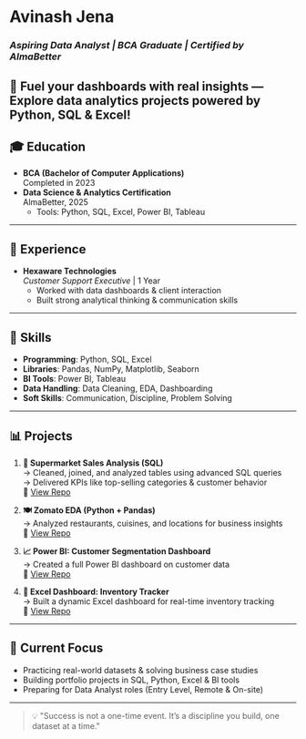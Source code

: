 # Avinash Jena

### *Aspiring Data Analyst | BCA Graduate | Certified by AlmaBetter*
🚀 Fuel your dashboards with real insights — Explore data analytics projects powered by Python, SQL & Excel!
---

## 🎓 Education

- **BCA (Bachelor of Computer Applications)**  
  Completed in 2023  
- **Data Science & Analytics Certification**  
  AlmaBetter, 2025 
  - Tools: Python, SQL, Excel, Power BI, Tableau

---

## 📌 Experience

- **Hexaware Technologies**  
  *Customer Support Executive* | 1 Year  
  - Worked with data dashboards & client interaction  
  - Built strong analytical thinking & communication skills
---

## 🧠 Skills

- **Programming**: Python, SQL, Excel  
- **Libraries**: Pandas, NumPy, Matplotlib, Seaborn  
- **BI Tools**: Power BI, Tableau  
- **Data Handling**: Data Cleaning, EDA, Dashboarding  
- **Soft Skills**: Communication, Discipline, Problem Solving

---

## 📊 Projects

1. **🏪 Supermarket Sales Analysis (SQL)**  
   → Cleaned, joined, and analyzed tables using advanced SQL queries  
   → Delivered KPIs like top-selling categories & customer behavior  
   🔗 [View Repo](https://github.com/YOUR_USERNAME/supermarket-sql-analysis)

2. **🍽 Zomato EDA (Python + Pandas)**  
   → Analyzed restaurants, cuisines, and locations for business insights  
   🔗 [View Repo](https://github.com/YOUR_USERNAME/zomato-python-eda)

3. **📈 Power BI: Customer Segmentation Dashboard**  
   → Created a full Power BI dashboard on customer data  
   🔗 [View Repo](https://github.com/YOUR_USERNAME/powerbi-customer-segmentation)

4. **📄 Excel Dashboard: Inventory Tracker**  
   → Built a dynamic Excel dashboard for real-time inventory tracking  
   🔗 [View Repo](https://github.com/YOUR_USERNAME/excel-inventory-dashboard)

---

## 📍 Current Focus

- Practicing real-world datasets & solving business case studies  
- Building portfolio projects in SQL, Python, Excel & BI tools  
- Preparing for Data Analyst roles (Entry Level, Remote & On-site)

---

> 💡 "Success is not a one-time event. It’s a discipline you build, one dataset at a time."


